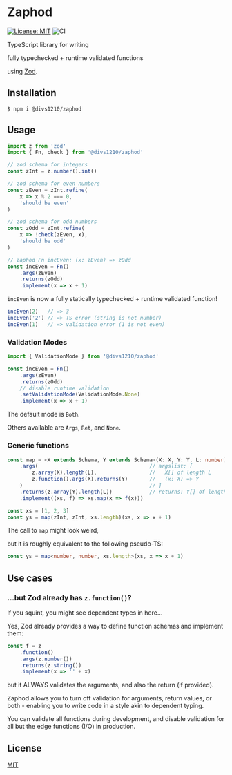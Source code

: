 # Zaphod

[![License: MIT](https://img.shields.io/badge/License-MIT-green.svg)](https://opensource.org/licenses/MIT)
 ![CI](https://github.com/divs1210/zaphod/actions/workflows/node.js.yml/badge.svg)

TypeScript library for writing 

fully typechecked + runtime validated functions 

using [Zod](https://github.com/colinhacks/zod).

## Installation

```
$ npm i @divs1210/zaphod
```

## Usage

```typescript
import z from 'zod'
import { Fn, check } from '@divs1210/zaphod'

// zod schema for integers
const zInt = z.number().int()

// zod schema for even numbers
const zEven = zInt.refine(
    x => x % 2 === 0,
    'should be even'
)

// zod schema for odd numbers
const zOdd = zInt.refine(
    x => !check(zEven, x),
    'should be odd'
)

// zaphod Fn incEven: (x: zEven) => zOdd 
const incEven = Fn()
    .args(zEven)
    .returns(zOdd)
    .implement(x => x + 1)
```

`incEven` is now a fully statically typechecked + runtime validated function!

```typescript
incEven(2)   // => 3
incEven('2') // => TS error (string is not number)
incEven(1)   // => validation error (1 is not even)
```

### Validation Modes

```typescript
import { ValidationMode } from '@divs1210/zaphod'

const incEven = Fn()
    .args(zEven)
    .returns(zOdd)
    // disable runtime validation
    .setValidationMode(ValidationMode.None)
    .implement(x => x + 1)
```

The default mode is `Both`.

Others available are `Args`, `Ret`, and `None`.

### Generic functions

```typescript
const map = <X extends Schema, Y extends Schema>(X: X, Y: Y, L: number) => Fn()
    .args(                                    // argslist: [
        z.array(X).length(L),                 //   X[] of length L
        z.function().args(X).returns(Y)       //   (x: X) => Y
    )                                         // ]
    .returns(z.array(Y).length(L))            // returns: Y[] of length L
    .implement((xs, f) => xs.map(x => f(x)))

const xs = [1, 2, 3]
const ys = map(zInt, zInt, xs.length)(xs, x => x + 1)
```

The call to `map` might look weird,

but it is roughly equivalent to the following pseudo-TS:

```typescript
const ys = map<number, number, xs.length>(xs, x => x + 1)
```

## Use cases

### ...but Zod already has `z.function()`?

If you squint, you might see dependent types in here...

Yes, Zod already provides a way to define function schemas and implement them:

```typescript
const f = z
    .function()
    .args(z.number())
    .returns(z.string())
    .implement(x => '' + x)
```

but it ALWAYS validates the arguments, and also the return (if provided).

Zaphod allows you to turn off validation for arguments, return values, or both -
enabling you to write code in a style akin to dependent typing.

You can validate all functions during development,
and disable validation for all but the edge functions (I/O) in production.

## License

[MIT](/LICENSE)
